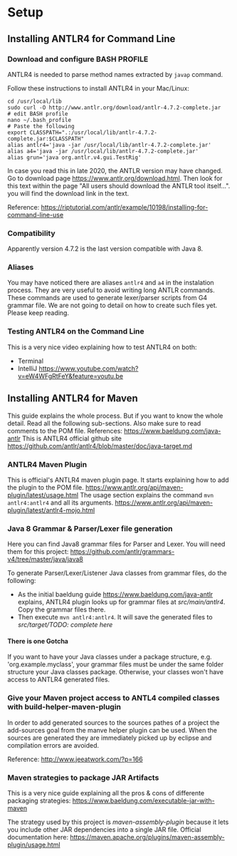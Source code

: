 # Setup
## Installing ANTLR4 for Command Line
### Download and configure BASH PROFILE
ANTLR4 is needed to parse method names extracted by `javap` command.

Follow these instructions to install ANTLR4 in your Mac/Linux:
```shell script
cd /usr/local/lib
sudo curl -O http://www.antlr.org/download/antlr-4.7.2-complete.jar
# edit BASH profile
nano ~/.bash_profile
# Paste the following
export CLASSPATH=".:/usr/local/lib/antlr-4.7.2-complete.jar:$CLASSPATH"
alias antlr4='java -jar /usr/local/lib/antlr-4.7.2-complete.jar'
alias a4='java -jar /usr/local/lib/antlr-4.7.2-complete.jar'
alias grun='java org.antlr.v4.gui.TestRig'
```

In case you read this in late 2020, the ANTLR version may have changed.
Go to download page <https://www.antlr.org/download.html>.
Then look for this text within the page "All users should download the ANTLR tool itself...". you will find the download link in the text.

Reference:
<https://riptutorial.com/antlr/example/10198/installing-for-command-line-use>

### Compatibility
Apparently version 4.7.2 is the last version compatible with Java 8.

### Aliases
You may have noticed there are aliases `antlr4` and `a4` in the instalation process.
They are very useful to avoid writing long ANTLR commands.
These commands are used to generate lexer/parser scripts from G4 grammar file.
We are not going to detail on how to create such files yet. 
Please keep reading.

### Testing ANTLR4 on the Command Line
This is a very nice video explaining how to test ANTLR4 on both:
- Terminal
- IntelliJ
<https://www.youtube.com/watch?v=eW4WFgRtFeY&feature=youtu.be>

## Installing ANTLR4 for Maven
This guide explains the whole process. But if you want to know the whole detail. Read all the following sub-sections.
Also make sure to read comments to the POM file.
References:
<https://www.baeldung.com/java-antlr>
This is ANTLR4 official github site
https://github.com/antlr/antlr4/blob/master/doc/java-target.md

### ANTLR4 Maven Plugin
This is official's ANTLR4 maven plugin page. It starts explaining how to add the plugin to the POM file.
<https://www.antlr.org/api/maven-plugin/latest/usage.html>
The usage section explains the command `mvn antlr4:antlr4` and all its arguments.
<https://www.antlr.org/api/maven-plugin/latest/antlr4-mojo.html>

### Java 8 Grammar & Parser/Lexer file generation
Here you can find Java8 grammar files for Parser and Lexer. You will need them for this project:
<https://github.com/antlr/grammars-v4/tree/master/java/java8>

To generate Parser/Lexer/Listener Java classes from grammar files, do the following:
- As the initial baeldung guide <https://www.baeldung.com/java-antlr> explains, ANTLR4 plugin looks up for grammar files at *src/main/antlr4*. Copy the grammar files there.
- Then execute `mvn antlr4:antlr4`. It will save the generated files to *src/target/TODO: complete here*

#### There is one Gotcha
If you want to have your Java classes under a package structure, e.g. 'org.example.myclass', your grammar files must be under the same folder structure your Java classes package.
Otherwise, your classes won't have access to ANTLR4 generated files.

### Give your Maven project access to ANTL4 compiled classes with build-helper-maven-plugin
In order to add generated sources to the sources pathes of a project the add-sources goal from the manve helper plugin can be used.
When the sources are generated they are immediately picked up by eclipse and compilation errors are avoided.

Reference: <http://www.jeeatwork.com/?p=166>

### Maven strategies to package JAR Artifacts
This is a very nice guide explaining all the pros & cons of differente packaging strategies:
<https://www.baeldung.com/executable-jar-with-maven>

The strategy used by this project is *maven-assembly-plugin* because it lets you include other JAR dependencies into a single JAR file.
Official documentation here:
<https://maven.apache.org/plugins/maven-assembly-plugin/usage.html>

